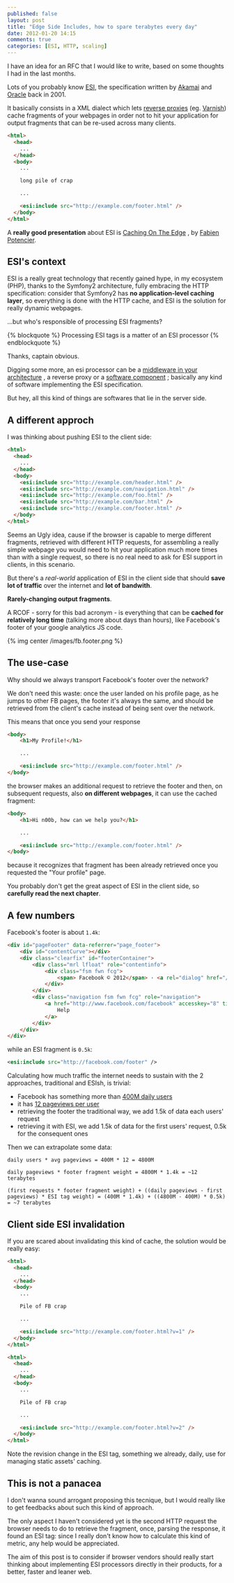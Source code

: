 ```yaml
---
published: false
layout: post
title: "Edge Side Includes, how to spare terabytes every day"
date: 2012-01-20 14:15
comments: true
categories: [ESI, HTTP, scaling]
---
```


I have an idea for an RFC that I would like to write, based on some thoughts I
had in the last months.
<!-- more -->

Lots of you probably know [ESI](http://www.w3.org/TR/esi-lang), the specification
written by [Akamai](http://www.akamai.com/) and [Oracle](http://www.oracle.com/index.html)
back in 2001.

It basically consists in a XML dialect which lets [reverse proxies](http://en.wikipedia.org/wiki/Reverse_proxy)
(eg. [Varnish](https://www.varnish-cache.org/)) cache fragments of your webpages
in order not to hit your application for output fragments that can be re-used
across many clients.

``` html A webpage including an ESI tag
<html>
  <head>
    ...
  </head>
  <body>
    ...

    long pile of crap

    ...

    <esi:include src="http://example.com/footer.html" />
  </body>
</html>
```

A **really good presentation** about ESI is [Caching On The Edge](http://www.slideshare.net/fabpot/caching-on-the-edge/99)
, by [Fabien Potencier](http://fabien.potencier.org/).

## ESI's context ##

ESI is a really great technology that recently gained hype, in my ecosystem (PHP),
thanks to the Symfony2 architecture, fully embracing the HTTP specification:
consider that Symfony2 has **no application-level caching layer**, so everything
is done with the HTTP cache, and ESI is the solution for really dynamic webpages.

...but who's responsible of processing ESI fragments?

{% blockquote %}
Processing ESI tags is a matter of an ESI processor
{% endblockquote %}

Thanks, captain obvious.

Digging some more, an esi processor can be a [middleware in your architecture](http://rack.rubyforge.org/)
, a reverse proxy or a [software component](http://symfony.com/doc/2.0/book/http_cache.html#using-edge-side-includes)
; basically any kind of software implementing the ESI specification.

But hey, all this kind of things are softwares that lie in the server side.

## A different approch ##

I was thinking about pushing ESI to the client side:

``` html The response retrieved with the browser would generate lots of subrequests
<html>
  <head>
    ...
  </head>
  <body>
    <esi:include src="http://example.com/header.html" />
    <esi:include src="http://example.com/navigation.html" />
    <esi:include src="http://example.com/foo.html" />
    <esi:include src="http://example.com/bar.html" />
    <esi:include src="http://example.com/footer.html" />
  </body>
</html>
```

Seems an Ugly idea, cause if the browser is capable to merge different fragments, retrieved
with different HTTP requests, for assembling a really simple webpage you would
need to hit your application much more times than with a single request, so there
is no real need to ask for ESI support in clients, in this scenario.

But there's a *real-world* application of ESI in the client side that should
**save lot of traffic** over the internet and **lot of bandwith**.

**Rarely-changing output fragments**.

A RCOF - sorry for this bad acronym - is everything that can be **cached for
relatively long time** (talking more about days than hours), like Facebook's
footer of your google analytics JS code.

{% img center /images/fb.footer.png %}

## The use-case

Why should we always transport Facebook's footer over the network?

We don't need this waste: once the user landed on his profile page, as he jumps
to other FB pages, the footer it's always the same, and should be retrieved from
the client's cache instead of being sent over the network.

This means that once you send your response

``` html Your profile page
<body>
    <h1>My Profile!</h1>

    ...

    <esi:include src="http://example.com/footer.html" />
</body>
```

the browser makes an additional request to retrieve the footer and then, on subsequent
requests, also **on different webpages**, it can use the cached fragment:

``` html Facebook help center
<body>
    <h1>Hi n00b, how can we help you?</h1>

    ...

    <esi:include src="http://example.com/footer.html" />
</body>
```

because it recognizes that fragment has been already retrieved once you requested
the "Your profile" page.

You probably don't get the great aspect of ESI in the client side, so **carefully
read the next chapter**.

## A few numbers

Facebook's footer is about `1.4k`:

``` html
<div id="pageFooter" data-referrer="page_footer">
    <div id="contentCurve"></div>
    <div class="clearfix" id="footerContainer">
        <div class="mrl lfloat" role="contentinfo">
            <div class="fsm fwn fcg">
                <span> Facebook © 2012</span> · <a rel="dialog" href="/ajax/intl/language_dialog.php?uri=http%3A%2F%2Fwww.facebook.com%2Fpress%2Finfo.php%3Fstatistics" title="Use Facebook in another language.">English (US)</a>
            </div>
        </div>
        <div class="navigation fsm fwn fcg" role="navigation">
            <a href="http://www.facebook.com/facebook" accesskey="8" title="Read our blog, discover the resource center, and find job opportunities.">About</a> · <a href="http://www.facebook.com/campaign/landing.php?placement=pf&amp;campaign_id=402047449186&amp;extra_1=auto" title="Advertise on Facebook.">Advertising</a> · <a href="http://www.facebook.com/pages/create.php?ref_type=sitefooter" title="Create a Page">Create a Page</a> · <a href="http://developers.facebook.com/?ref=pf" title="Develop on our platform.">Developers</a> · <a href="http://www.facebook.com/careers/?ref=pf" title="Make your next career move to our awesome company.">Careers</a> · <a href="http://www.facebook.com/privacy/explanation" title="Learn about your privacy and Facebook.">Privacy</a> · <a href="http://www.facebook.com/legal/terms?ref=pf" accesskey="9" title="Review our terms of service.">Terms</a> · <a href="http://www.facebook.com/help/?ref=pf" accesskey="0" title="Visit our Help Center.">
                Help
            </a>
        </div>
    </div>
</div>
```

while an ESI fragment is `0.5k`:

``` xml
<esi:include src="http://facebook.com/footer" />
```

Calculating how much traffic the internet needs to sustain with the 2
approaches, traditional and ESIsh, is trivial:

* Facebook has something more than [400M daily users](http://www.facebook.com/press/info.php?statistics)
* it has [12 pageviews per user](http://www.alexa.com/siteinfo/facebook.com)
* retrieving the footer the traditional way, we add 1.5k of data each users' request
* retrieving it with ESI, we add 1.5k of data for the first users' request,
0.5k for the consequent ones

Then we can extrapolate some data:

``` Facebook daily pageviews
daily users * avg pageviews = 400M * 12 = 4800M
```

```Data traffic without client-side ESI
daily pageviews * footer fragment weight = 4800M * 1.4k = ~12 terabytes
```

```Data traffic with client-side ESI
(first requests * footer fragment weight) + ((daily pageviews - first pageviews) * ESI tag weight) = (400M * 1.4k) + ((4800M - 400M) * 0.5k) = ~7 terabytes
```


## Client side ESI invalidation

If you are scared about invalidating this kind of cache, the solution would be
really easy:

``` html Facebook before updating the footer
<html>
  <head>
    ...
  </head>
  <body>
    ...

    Pile of FB crap

    ...

    <esi:include src="http://example.com/footer.html?v=1" />
  </body>
</html>
```

``` html Facebook after updating the footer
<html>
  <head>
    ...
  </head>
  <body>
    ...

    Pile of FB crap

    ...

    <esi:include src="http://example.com/footer.html?v=2" />
  </body>
</html>
```

Note the revision change in the ESI tag, something we already, daily, use for
managing static assets' caching.

## This is not a panacea

I don't wanna sound arrogant proposing this tecnique, but I would really like to
get feedbacks about such this kind of approach.

The only aspect I haven't considered yet is the second HTTP request the browser
needs to do to retrieve the fragment, once, parsing the response, it found an ESI
tag: since I really don't know how to calculate this kind of metric, any help would
be appreciated.

The aim of this post is to consider if browser vendors should really start thinking
about implementing ESI processors directly in their products, for a better, faster
and leaner web.